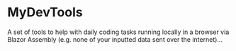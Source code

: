 # MyDevTools
A set of tools to help with daily coding tasks running locally in a browser via Blazor Assembly (e.g. none of your inputted data sent over the internet)...
